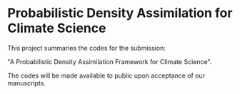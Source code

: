# Probabilistic Density Assimilation for Climate Science

This project summaries the codes for the submission:

"A Probabilistic Density Assimilation Framework for Climate Science".

The codes will be made available to public upon acceptance of our manuscripts.
